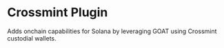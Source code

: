 # Crossmint Plugin
Adds onchain capabilities for Solana by leveraging GOAT using Crossmint custodial wallets.

